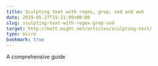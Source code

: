 ```yaml
---
title: Sculpting text with regex, grep, sed and awk
date: 2019-05-27T15:11:09+00:00
slug: sculpting-text-with-regex-grep-sed
target: http://matt.might.net/articles/sculpting-text/
type: micro
bookmark: true
---
```

A comprehensive guide